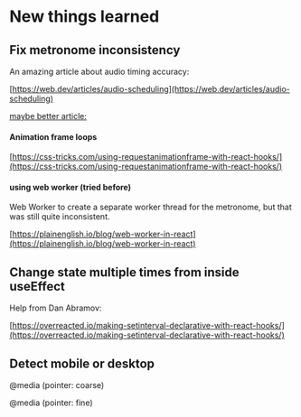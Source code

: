 # New things learned

## Fix metronome inconsistency

An amazing article about audio timing accuracy:

[https://web.dev/articles/audio-scheduling](https://web.dev/articles/audio-scheduling)

[maybe better article:](https://grantjam.es/creating-a-simple-metronome-using-javascript-and-the-web-audio-api/)


#### Animation frame loops

[https://css-tricks.com/using-requestanimationframe-with-react-hooks/](https://css-tricks.com/using-requestanimationframe-with-react-hooks/)

#### using web worker (tried before)

Web Worker to create a separate worker thread for the metronome, but that was still quite inconsistent.

[https://plainenglish.io/blog/web-worker-in-react](https://plainenglish.io/blog/web-worker-in-react)

## Change state multiple times from inside useEffect

Help from Dan Abramov:

[https://overreacted.io/making-setinterval-declarative-with-react-hooks/](https://overreacted.io/making-setinterval-declarative-with-react-hooks/)

## Detect mobile or desktop

@media (pointer: coarse)

@media (pointer: fine)
